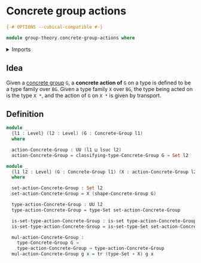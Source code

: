 # Concrete group actions

```agda
{-# OPTIONS --cubical-compatible #-}

module group-theory.concrete-group-actions where
```

<details><summary>Imports</summary>

```agda
open import foundation.function-types
open import foundation.sets
open import foundation.transport-along-identifications
open import foundation.universe-levels

open import group-theory.concrete-groups
```

</details>

## Idea

Given a [concrete group](group-theory.concrete-groups.md) `G`, a **concrete
action of** `G` on a type is defined to be a type family over `BG`. Given a type
family `X` over `BG`, the type being acted on is the type `X *`, and the action
of `G` on `X *` is given by transport.

## Definition

```agda
module _
  {l1 : Level} (l2 : Level) (G : Concrete-Group l1)
  where

  action-Concrete-Group : UU (l1 ⊔ lsuc l2)
  action-Concrete-Group = classifying-type-Concrete-Group G → Set l2

module _
  {l1 l2 : Level} (G : Concrete-Group l1) (X : action-Concrete-Group l2 G)
  where

  set-action-Concrete-Group : Set l2
  set-action-Concrete-Group = X (shape-Concrete-Group G)

  type-action-Concrete-Group : UU l2
  type-action-Concrete-Group = type-Set set-action-Concrete-Group

  is-set-type-action-Concrete-Group : is-set type-action-Concrete-Group
  is-set-type-action-Concrete-Group = is-set-type-Set set-action-Concrete-Group

  mul-action-Concrete-Group :
    type-Concrete-Group G →
    type-action-Concrete-Group → type-action-Concrete-Group
  mul-action-Concrete-Group g x = tr (type-Set ∘ X) g x
```
